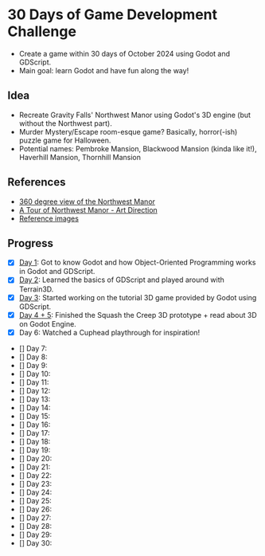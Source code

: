 # 30 Days of Game Development Challenge

- Create a game within 30 days of October 2024 using Godot and GDScript.
- Main goal: learn Godot and have fun along the way!

## Idea

- Recreate Gravity Falls' Northwest Manor using Godot's 3D engine (but without the Northwest part).
- Murder Mystery/Escape room-esque game? Basically, horror(-ish) puzzle game for Halloween.
- Potential names: Pembroke Mansion, Blackwood Mansion (kinda like it!), Haverhill Mansion, Thornhill Mansion

## References

- [360 degree view of the Northwest Manor](https://www.reddit.com/media?url=https%3A%2F%2Fpreview.redd.it%2F170ecp7ehqvb1.gif%3Fwidth%3D1283%26format%3Dmp4%26s%3D0ce219c7b4aa0e9da5e97da5f1bdea4af1a79d00)
- [A Tour of Northwest Manor - Art Direction](https://www.tumblr.com/gravi-teamfalls/111307862408/a-tour-of-northwest-manor-art-direction-ian)
- [Reference images](./References)

## Progress

- [x] [Day 1](./devlog.md/#day-1): Got to know Godot and how Object-Oriented Programming works in Godot and GDScript.
- [x] [Day 2](./devlog.md/#day-2): Learned the basics of GDScript and played around with Terrain3D.
- [x] [Day 3](./devlog.md/#day-3): Started working on the tutorial 3D game provided by Godot using GDScript.
- [x] [Day 4 + 5](./devlog.md/#day-4--5): Finished the Squash the Creep 3D prototype + read about 3D on Godot Engine.
- [x] Day 6: Watched a Cuphead playthrough for inspiration!
- [] Day 7:
- [] Day 8:
- [] Day 9:
- [] Day 10:
- [] Day 11:
- [] Day 12:
- [] Day 13:
- [] Day 14:
- [] Day 15:
- [] Day 16:
- [] Day 17:
- [] Day 18:
- [] Day 19:
- [] Day 20:
- [] Day 21:
- [] Day 22:
- [] Day 23:
- [] Day 24:
- [] Day 25:
- [] Day 26:
- [] Day 27:
- [] Day 28:
- [] Day 29:
- [] Day 30:
